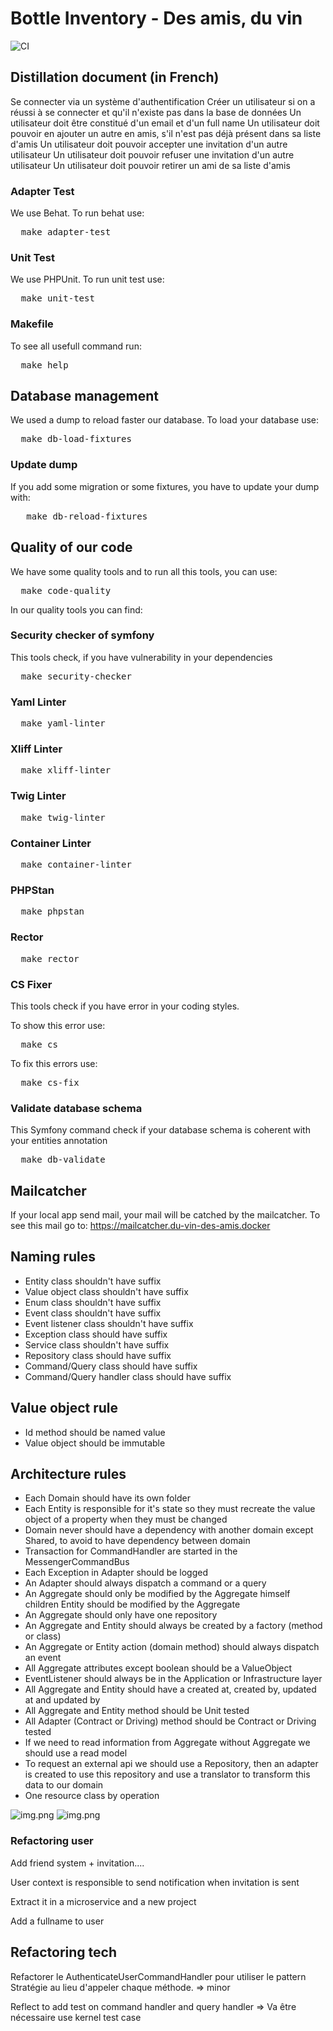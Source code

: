 # Bottle Inventory - Des amis, du vin
![CI](https://github.com/tegbessou/skeleton/workflows/CI/badge.svg)
## Distillation document (in French)

Se connecter via un système d'authentification
Créer un utilisateur si on a réussi à se connecter et qu'il n'existe pas dans la base de données
Un utilisateur doit être constitué d'un email et d'un full name
Un utilisateur doit pouvoir en ajouter un autre en amis, s'il n'est pas déjà présent dans sa liste d'amis
Un utilisateur doit pouvoir accepter une invitation d'un autre utilisateur
Un utilisateur doit pouvoir refuser une invitation d'un autre utilisateur
Un utilisateur doit pouvoir retirer un ami de sa liste d'amis

### Adapter Test
We use Behat. To run behat use:
<pre>
  make adapter-test
</pre>

### Unit Test
We use PHPUnit. To run unit test use:
<pre>
  make unit-test
</pre>

### Makefile
To see all usefull command run:
<pre>
  make help
</pre>

## Database management
We used a dump to reload faster our database. To load your database use:
<pre>
  make db-load-fixtures
</pre>

### Update dump
If you add some migration or some fixtures, you have to update your dump with:
<pre>
   make db-reload-fixtures
</pre>

## Quality of our code
We have some quality tools and to run all this tools, you can use:
<pre>
  make code-quality
</pre>
In our quality tools you can find:

### Security checker of symfony
This tools check, if you have vulnerability in your dependencies
<pre>
  make security-checker
</pre>

### Yaml Linter
<pre>
  make yaml-linter
</pre>

### Xliff Linter
<pre>
  make xliff-linter
</pre>

### Twig Linter
<pre>
  make twig-linter
</pre>

### Container Linter
<pre>
  make container-linter
</pre>

### PHPStan
<pre>
  make phpstan
</pre>

### Rector
<pre>
  make rector
</pre>

### CS Fixer
This tools check if you have error in your coding styles.

To show this error use:
<pre>
  make cs
</pre>

To fix this errors use:
<pre>
  make cs-fix
</pre>

### Validate database schema
This Symfony command check if your database schema is coherent with your entities annotation
<pre>
  make db-validate
</pre>

## Mailcatcher
If your local app send mail, your mail will be catched by the mailcatcher.
To see this mail go to: https://mailcatcher.du-vin-des-amis.docker

## Naming rules
- Entity class shouldn't have suffix
- Value object class shouldn't have suffix
- Enum class shouldn't have suffix
- Event class shouldn't have suffix
- Event listener class shouldn't have suffix
- Exception class should have suffix
- Service class shouldn't have suffix
- Repository class should have suffix
- Command/Query class should have suffix
- Command/Query handler class should have suffix

## Value object rule
- Id method should be named value
- Value object should be immutable

## Architecture rules
- Each Domain should have its own folder
- Each Entity is responsible for it's state so they must recreate the value object of a property when they must be changed
- Domain never should have a dependency with another domain except Shared, to avoid to have dependency between domain
- Transaction for CommandHandler are started in the MessengerCommandBus
- Each Exception in Adapter should be logged
- An Adapter should always dispatch a command or a query
- An Aggregate should only be modified by the Aggregate himself children Entity should be modified by the Aggregate
- An Aggregate should only have one repository
- An Aggregate and Entity should always be created by a factory (method or class)
- An Aggregate or Entity action (domain method) should always dispatch an event
- All Aggregate attributes except boolean should be a ValueObject
- EventListener should always be in the Application or Infrastructure layer
- All Aggregate and Entity should have a created at, created by, updated at and updated by
- All Aggregate and Entity method should be Unit tested
- All Adapter (Contract or Driving) method should be Contract or Driving tested
- If we need to read information from Aggregate without Aggregate we should use a read model
- To request an external api we should use a Repository, then an adapter is created to use this repository and use a translator
to transform this data to our domain
- One resource class by operation

![img.png](resources/v1-domain.png)
![img.png](resources/v2-domain.png)

### Refactoring user

Add friend system + invitation....

User context is responsible to send notification when invitation is sent

Extract it in a microservice and a new project

Add a fullname to user

## Refactoring tech
Refactorer le AuthenticateUserCommandHandler pour utiliser le pattern Stratégie au lieu d'appeler chaque méthode. => minor

Reflect to add test on command handler and query handler => Va être nécessaire use kernel test case
